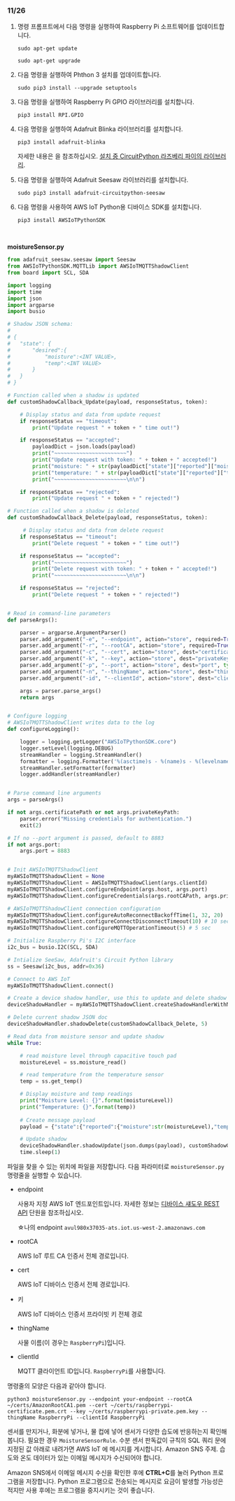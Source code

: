 ### 11/26

1.  명령 프롬프트에서 다음 명령을 실행하여 Raspberry Pi 소프트웨어를 업데이트합니다.

    `sudo apt-get update`

    `sudo apt-get upgrade`

2.  다음 명령을 실행하여 Phthon 3 설치를 업데이트합니다.

    `sudo pip3 install --upgrade setuptools`

3.  다음 명령을 실행하여 Raspberry Pi GPIO 라이브러리를 설치합니다.

    `pip3 install RPI.GPIO`

4.  다음 명령을 실행하여 Adafruit Blinka 라이브러리를 설치합니다.

    `pip3 install adafruit-blinka`

    자세한 내용은 을 참조하십시오. [설치 중 CircuitPython 라즈베리 파이의 라이브러리](https://learn.adafruit.com/circuitpython-on-raspberrypi-linux/installing-circuitpython-on-raspberry-pi).

5.  다음 명령을 실행하여 Adafruit Seesaw 라이브러리를 설치합니다.

    `sudo pip3 install adafruit-circuitpython-seesaw`

6.  다음 명령을 사용하여 AWS IoT Python용 디바이스 SDK를 설치합니다.

    `pip3 install AWSIoTPythonSDK`

<br>

**moistureSensor.py**

```python
from adafruit_seesaw.seesaw import Seesaw
from AWSIoTPythonSDK.MQTTLib import AWSIoTMQTTShadowClient
from board import SCL, SDA

import logging
import time
import json
import argparse
import busio

# Shadow JSON schema:
#
# {
#   "state": {
#       "desired":{
#           "moisture":<INT VALUE>,
#           "temp":<INT VALUE>            
#       }
#   }
# }

# Function called when a shadow is updated
def customShadowCallback_Update(payload, responseStatus, token):

    # Display status and data from update request
    if responseStatus == "timeout":
        print("Update request " + token + " time out!")

    if responseStatus == "accepted":
        payloadDict = json.loads(payload)
        print("~~~~~~~~~~~~~~~~~~~~~~~")
        print("Update request with token: " + token + " accepted!")
        print("moisture: " + str(payloadDict["state"]["reported"]["moisture"]))
        print("temperature: " + str(payloadDict["state"]["reported"]["temp"]))
        print("~~~~~~~~~~~~~~~~~~~~~~~\n\n")

    if responseStatus == "rejected":
        print("Update request " + token + " rejected!")

# Function called when a shadow is deleted
def customShadowCallback_Delete(payload, responseStatus, token):

     # Display status and data from delete request
    if responseStatus == "timeout":
        print("Delete request " + token + " time out!")

    if responseStatus == "accepted":
        print("~~~~~~~~~~~~~~~~~~~~~~~")
        print("Delete request with token: " + token + " accepted!")
        print("~~~~~~~~~~~~~~~~~~~~~~~\n\n")

    if responseStatus == "rejected":
        print("Delete request " + token + " rejected!")


# Read in command-line parameters
def parseArgs():

    parser = argparse.ArgumentParser()
    parser.add_argument("-e", "--endpoint", action="store", required=True, dest="host", help="Your AWS IoT custom endpoint")
    parser.add_argument("-r", "--rootCA", action="store", required=True, dest="rootCAPath", help="Root CA file path")
    parser.add_argument("-c", "--cert", action="store", dest="certificatePath", help="Certificate file path")
    parser.add_argument("-k", "--key", action="store", dest="privateKeyPath", help="Private key file path")
    parser.add_argument("-p", "--port", action="store", dest="port", type=int, help="Port number override")
    parser.add_argument("-n", "--thingName", action="store", dest="thingName", default="Bot", help="Targeted thing name")
    parser.add_argument("-id", "--clientId", action="store", dest="clientId", default="basicShadowUpdater", help="Targeted client id")

    args = parser.parse_args()
    return args


# Configure logging
# AWSIoTMQTTShadowClient writes data to the log
def configureLogging():

    logger = logging.getLogger("AWSIoTPythonSDK.core")
    logger.setLevel(logging.DEBUG)
    streamHandler = logging.StreamHandler()
    formatter = logging.Formatter('%(asctime)s - %(name)s - %(levelname)s - %(message)s')
    streamHandler.setFormatter(formatter)
    logger.addHandler(streamHandler)


# Parse command line arguments
args = parseArgs()

if not args.certificatePath or not args.privateKeyPath:
    parser.error("Missing credentials for authentication.")
    exit(2)

# If no --port argument is passed, default to 8883
if not args.port: 
    args.port = 8883


# Init AWSIoTMQTTShadowClient
myAWSIoTMQTTShadowClient = None
myAWSIoTMQTTShadowClient = AWSIoTMQTTShadowClient(args.clientId)
myAWSIoTMQTTShadowClient.configureEndpoint(args.host, args.port)
myAWSIoTMQTTShadowClient.configureCredentials(args.rootCAPath, args.privateKeyPath, args.certificatePath)

# AWSIoTMQTTShadowClient connection configuration
myAWSIoTMQTTShadowClient.configureAutoReconnectBackoffTime(1, 32, 20)
myAWSIoTMQTTShadowClient.configureConnectDisconnectTimeout(10) # 10 sec
myAWSIoTMQTTShadowClient.configureMQTTOperationTimeout(5) # 5 sec

# Initialize Raspberry Pi's I2C interface
i2c_bus = busio.I2C(SCL, SDA)

# Intialize SeeSaw, Adafruit's Circuit Python library
ss = Seesaw(i2c_bus, addr=0x36)

# Connect to AWS IoT
myAWSIoTMQTTShadowClient.connect()

# Create a device shadow handler, use this to update and delete shadow document
deviceShadowHandler = myAWSIoTMQTTShadowClient.createShadowHandlerWithName(args.thingName, True)

# Delete current shadow JSON doc
deviceShadowHandler.shadowDelete(customShadowCallback_Delete, 5)

# Read data from moisture sensor and update shadow
while True:

    # read moisture level through capacitive touch pad
    moistureLevel = ss.moisture_read()

    # read temperature from the temperature sensor
    temp = ss.get_temp()

    # Display moisture and temp readings
    print("Moisture Level: {}".format(moistureLevel))
    print("Temperature: {}".format(temp))
    
    # Create message payload
    payload = {"state":{"reported":{"moisture":str(moistureLevel),"temp":str(temp)}}}

    # Update shadow
    deviceShadowHandler.shadowUpdate(json.dumps(payload), customShadowCallback_Update, 5)
    time.sleep(1)
```

파일을 찾을 수 있는 위치에 파일을 저장합니다. 다음 파라미터로 `moistureSensor.py` 명령줄을 실행할 수 있습니다.

-   endpoint

    사용자 지정 AWS IoT 엔드포인트입니다. 자세한 정보는 [디바이스 섀도우 REST API](https://docs.aws.amazon.com/ko_kr/iot/latest/developerguide/device-shadow-rest-api.html) 단원을 참조하십시오.

    ☆나의 endpoint `avul980x37035-ats.iot.us-west-2.amazonaws.com`

-   rootCA

    AWS IoT 루트 CA 인증서 전체 경로입니다.

-   cert

    AWS IoT 디바이스 인증서 전체 경로입니다.

-   키

    AWS IoT 디바이스 인증서 프라이빗 키 전체 경로

-   thingName

    사물 이름(이 경우는 `RaspberryPi`)입니다.

-   clientId

    MQTT 클라이언트 ID입니다. `RaspberryPi`를 사용합니다.

명령줄의 모양은 다음과 같아야 합니다.

```
python3 moistureSensor.py --endpoint your-endpoint --rootCA ~/certs/AmazonRootCA1.pem --cert ~/certs/raspberrypi-certificate.pem.crt --key ~/certs/raspberrypi-private.pem.key --thingName RaspberryPi --clientId RaspberryPi
```

센서를 만지거나, 화분에 넣거나, 물 컵에 넣어 센서가 다양한 습도에 반응하는지 확인해봅니다. 필요한 경우 `MoistureSensorRule`. 수분 센서 판독값이 규칙의 SQL 쿼리 문에 지정된 값 아래로 내려가면 AWS IoT 에 메시지를 게시합니다. Amazon SNS 주제. 습도와 온도 데이터가 있는 이메일 메시지가 수신되어야 합니다.

Amazon SNS에서 이메일 메시지 수신을 확인한 후에 **CTRL+C**를 눌러 Python 프로그램을 저장합니다. Python 프로그램으로 전송되는 메시지로 요금이 발생할 가능성은 적지만 사용 후에는 프로그램을 중지시키는 것이 좋습니다.